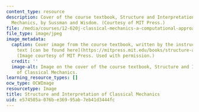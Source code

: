 ```yaml
---
content_type: resource
description: Cover of the course textbook, Structure and Interpretation of Classical
  Mechanics, by Sussman and Wisdom. (Courtesy of MIT Press.)
file: /media/courses/12-620j-classical-mechanics-a-computational-approach-fall-2008/e574505a076be36995ab7eb41d3444fc_12-620jf08.jpg
file_type: image/jpeg
image_metadata:
  caption: Cover image from the course textbook, written by the instructors. The full
    text [can be found here](https://mitpress.mit.edu/books/structure-and-interpretation-classical-mechanics).
    (Image courtesy of MIT Press. Used with permission.)
  credit: ''
  image-alt: Image on the cover of the course textbook, Structure and Interpretation
    of Classical Mechanics.
learning_resource_types: []
ocw_type: OCWImage
resourcetype: Image
title: Structure and Interpretation of Classical Mechanics
uid: e574505a-076b-e369-95ab-7eb41d3444fc
---
```

